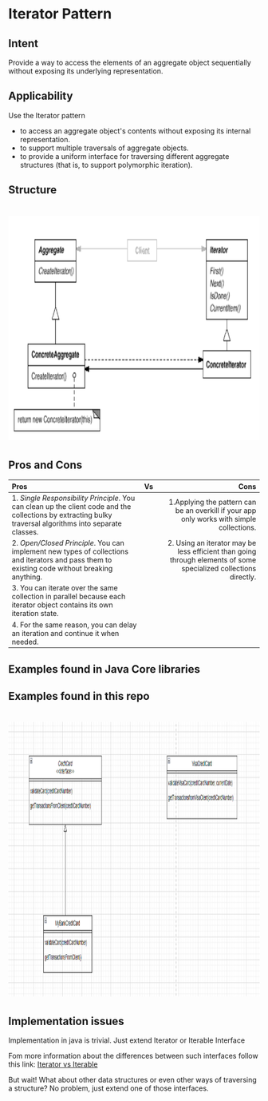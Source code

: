 # Iterator Pattern

## Intent

Provide a way to access the elements of an aggregate object sequentially without
exposing its underlying representation.

## Applicability

Use the Iterator pattern
 - to access an aggregate object's contents without exposing its internal
representation.
 - to support multiple traversals of aggregate objects.
 - to provide a uniform interface for traversing different aggregate structures (that
is, to support polymorphic iteration).

## Structure

# <img src="../../../../../src/main/resources/docs/Iterator Pattern.png" width="700" height="450">

## Pros and Cons

| Pros                                                                                                                                                       | Vs  |                                                                                                             Cons |
|:-----------------------------------------------------------------------------------------------------------------------------------------------------------|:---:|-----------------------------------------------------------------------------------------------------------------:|
| 1. *Single Responsibility Principle*. You can clean up the client code and the collections by extracting bulky traversal algorithms into separate classes. |     |                        1.Applying the pattern can be an overkill if your app only works with simple collections. |
| 2. *Open/Closed Principle*. You can implement new types of collections and iterators and pass them to existing code without breaking anything.             |     | 2. Using an iterator may be less efficient than going through elements of some specialized collections directly. |
| 3. You can iterate over the same collection in parallel because each iterator object contains its own iteration state.                                     |     |                                                                                                                  |
| 4. For the same reason, you can delay an iteration and continue it when needed.                                                                            |     |                                                                                                                  |


## Examples found in Java Core libraries


## Examples found in this repo

# <img src="../../../../../src/main/resources/docs/Adapter Initial State.PNG" width="800" height="550">

## Implementation issues

Implementation in java is trivial. Just extend Iterator or Iterable Interface

Fom more information about the differences between such interfaces follow this link:
[Iterator vs Iterable](https://www.baeldung.com/java-iterator-vs-iterable)

But wait! What about other data structures or even other ways of traversing a structure?
No problem, just extend one of those interfaces.